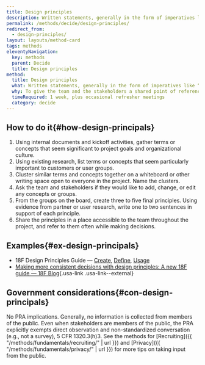 ```yaml
---
title: Design principles
description: Written statements, generally in the form of imperatives like "Earn people's trust," that serve as guiding lights during decision-making.
permalink: /methods/decide/design-principles/
redirect_from:
  - design-principles/
layout: layouts/method-card
tags: methods
eleventyNavigation:
  key: methods
  parent: Decide
  title: Design principles
method:
  title: Design principles
  what: Written statements, generally in the form of imperatives like “Earn people’s trust,” that serve as guiding lights during decision-making.
  why: To give the team and the stakeholders a shared point of reference when negotiating next steps. Good design principles are specific to the project, not general truths, and should help teams say “no” to otherwise interesting proposals or generate ideas when they’re stuck.
  timeRequired: 1 week, plus occasional refresher meetings
  category: decide
---
```


## How to do it{#how-design-principals}

1. Using internal documents and kickoff activities, gather terms or concepts that seem significant to project goals and organizational culture.
1. Using existing research, list terms or concepts that seem particularly important to customers or user groups.
1. Cluster similar terms and concepts together on a whiteboard or other writing space open to everyone in the project. Name the clusters.
1. Ask the team and stakeholders if they would like to add, change, or edit any concepts or groups.
1. From the groups on the board, create three to five final principles. Using evidence from partner or user research, write one to two sentences in support of each principle.
1. Share the principles in a place accessible to the team throughout the project, and refer to them often while making decisions.

<section class="method--section method--section--18f-example" markdown="1" >

## Examples{#ex-design-principals}
- 18F Design Principles Guide — [Create](https://github.com/18F/design-principles-guide/blob/18f-pages/pages/create.md), [Define](https://github.com/18F/design-principles-guide/blob/18f-pages/pages/define.md), [Usage](https://github.com/18F/design-principles-guide/blob/18f-pages/pages/usage.md)
- [Making more consistent decisions with design principles: A new 18F guide — 18F Blog](https://18f.gsa.gov/2016/04/08/making-more-consistent-decisions-with-design-principles-a-new-18f-guide/){.usa-link .usa-link--external}

</section>

<section class="method--section method--section--government-considerations" markdown="1" >

## Government considerations{#con-design-principals}

No PRA implications. Generally, no information is collected from members of the public. Even when stakeholders are members of the public, the PRA explicitly exempts direct observation and non-standardized conversation (e.g., not a survey), 5 CFR 1320.3(h)3. See the methods for
[Recruiting]({{ "/methods/fundamentals/recruiting/" | url }}) and [Privacy]({{ "/methods/fundamentals/privacy/" | url }}) for more tips on taking input from the public.
</section>
